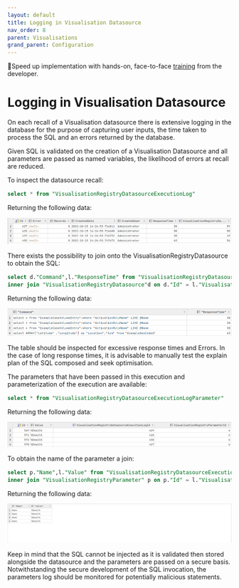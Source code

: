 ```yaml
---
layout: default
title: Logging in Visualisation Datasource
nav_order: 8
parent: Visualisations
grand_parent: Configuration
---
```


🚀Speed up implementation with hands-on, face-to-face [training](https://www.jube.io/jube-training) from the developer.

# Logging in Visualisation Datasource
On each recall of a Visualisation datasource there is extensive logging in the database for the purpose of capturing user inputs, the time taken to process the SQL and an errors returned by the database.

Given SQL is validated on the creation of a Visualisation Datasource and all parameters  are passed as named variables,  the likelihood of errors at recall are reduced.

To inspect the datasource recall:

``` sql
select * from "VisualisationRegistryDatasourceExecutionLog"
```

Returning the following data:

![Image](Executions.png)

There exists the possibility to join onto the VisualisationRegistryDatasource to obtain the SQL:

``` sql
select d."Command",l."ResponseTime" from "VisualisationRegistryDatasourceExecutionLog" l
inner join "VisualisationRegistryDatasource"d on d."Id" = l."VisualisationRegistryDatasourceId"
```

Returning the following data:

![Image](DataReturnedFromJoinOnDatasource.png)

The table should be inspected for excessive response times and Errors.  In the case of long response times,  it is advisable to manually test the explain plan of the SQL composed and seek optimisation.

The parameters that have been passed in this execution and parameterization of the execution are available:

``` sql
select * from "VisualisationRegistryDatasourceExecutionLogParameter"
```

Returning the following data:

![Image](Paramaters.png)

To obtain the name of the parameter a join:

``` sql
select p."Name",l."Value" from "VisualisationRegistryDatasourceExecutionLogParameter" l
inner join "VisualisationRegistryParameter" p on p."Id" = l."VisualisationRegistryParameterId"
```

Returning the following data:

![Image](DataReturnedFromJoinOnParameters.png)

Keep in mind that the SQL cannot be injected as it is validated then stored alongside the datasource and the parameters are passed on a secure basis.  Notwithstanding the secure development of the SQL invocation,  the parameters log should be monitored for potentially malicious statements.